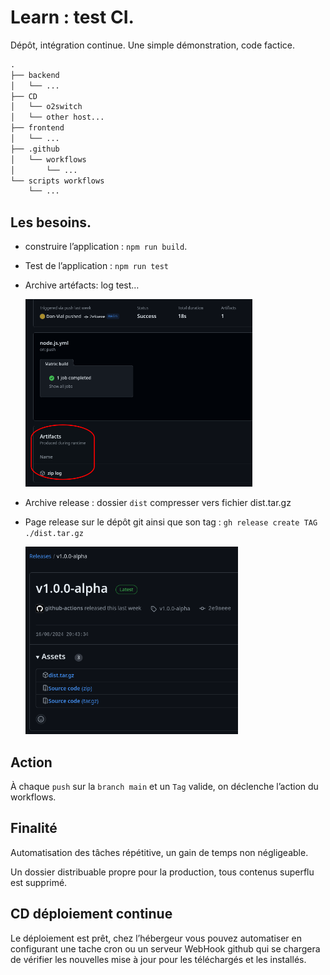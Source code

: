 # Learn : test CI.

Dépôt, intégration continue. Une simple démonstration, code factice.

```txt
.
├── backend
│   └── ...
├── CD
│   └── o2switch
│   └── other host...
├── frontend
│   └── ...
├── .github
│   └── workflows
│       └── ...
└── scripts workflows
    └── ...
```

## Les besoins.

- construire l’application : `npm run build`.

- Test de l’application : `npm run test`

- Archive artéfacts: log test…

  <img src="img/artifacts-zip.png" height="300">

- Archive release : dossier `dist` compresser vers fichier dist.tar.gz

- Page release sur le dépôt git ainsi que son tag : `gh release create TAG ./dist.tar.gz`
  
  <img src="img/release.png" height="300">

## Action

À chaque `push` sur la `branch main` et un `Tag` valide, on déclenche l’action du workflows.

## Finalité

Automatisation des tâches répétitive, un gain de temps non négligeable.

Un dossier distribuable propre pour la production, tous contenus superflu est supprimé.

## CD déploiement continue
Le déploiement est prêt, chez l’hébergeur vous pouvez automatiser en configurant une tache cron ou un serveur WebHook github qui se chargera de vérifier les nouvelles mise à jour pour les téléchargés et les installés.
